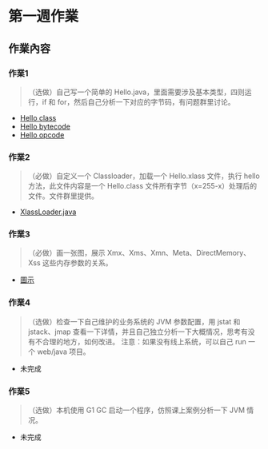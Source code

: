 # 第一週作業

## 作業內容

### 作業1
> （选做）自己写一个简单的 Hello.java，里面需要涉及基本类型，四则运行，if 和 for，然后自己分析一下对应的字节码，有问题群里讨论。

- [Hello class](./java-course-codes/src/main/java/com/cloudshiba/javacoursecodes/bytecode/Hello.java)
- [Hello bytecode](./java-course-codes/Hello_bytecode.md)
- [Hello opcode](./java-course-codes/Hello_opcode.md)

### 作業2
> （必做）自定义一个 Classloader，加载一个 Hello.xlass 文件，执行 hello 方法，此文件内容是一个 Hello.class 文件所有字节（x=255-x）处理后的文件。文件群里提供。

- [XlassLoader.java](./java-course-codes/src/main/java/com/cloudshiba/javacoursecodes/classloader/XlassLoader.java)

### 作業3
> （必做）画一张图，展示 Xmx、Xms、Xmn、Meta、DirectMemory、Xss 这些内存参数的关系。

- [圖示](./作業3_jvm_process_memory_structure_20210627.png)

### 作業4
> （选做）检查一下自己维护的业务系统的 JVM 参数配置，用 jstat 和 jstack、jmap 查看一下详情，并且自己独立分析一下大概情况，思考有没有不合理的地方，如何改进。
> 注意：如果没有线上系统，可以自己 run 一个 web/java 项目。

- 未完成

### 作業5
> （选做）本机使用 G1 GC 启动一个程序，仿照课上案例分析一下 JVM 情况。

- 未完成
